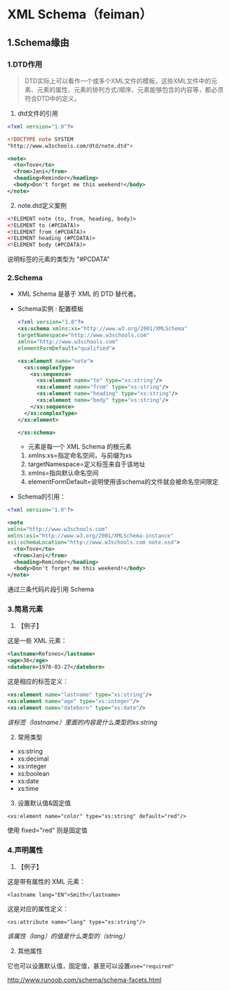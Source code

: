 # XML Schema（feiman）  

## 1.Schema缘由   

### 1.DTD作用   

> DTD实际上可以看作一个或多个XML文件的模板，这些XML文件中的元素、元素的属性、元素的排列方式/顺序、元素能够包含的内容等，都必须符合DTD中的定义。  

1. dtd文件的引用  

```xml
<?xml version="1.0"?>

<!DOCTYPE note SYSTEM
"http://www.w3schools.com/dtd/note.dtd">

<note>
  <to>Tove</to>
  <from>Jani</from>
  <heading>Reminder</heading>
  <body>Don't forget me this weekend!</body>
</note>
```

2. note.dtd定义案例   

```xml
<!ELEMENT note (to, from, heading, body)>
<!ELEMENT to (#PCDATA)>
<!ELEMENT from (#PCDATA)>
<!ELEMENT heading (#PCDATA)>
<!ELEMENT body (#PCDATA)>
```

说明标签的元素的类型为 "#PCDATA"     



### 2.Schema  

- XML Schema 是基于 XML 的 DTD 替代者。   

- Schema实例 : 配置模板        

  ```xml  
  <?xml version="1.0"?>
  <xs:schema xmlns:xs="http://www.w3.org/2001/XMLSchema"
  targetNamespace="http://www.w3schools.com"
  xmlns="http://www.w3schools.com"
  elementFormDefault="qualified">

  <xs:element name="note">
    <xs:complexType>
      <xs:sequence>
        <xs:element name="to" type="xs:string"/>
        <xs:element name="from" type="xs:string"/>
        <xs:element name="heading" type="xs:string"/>
        <xs:element name="body" type="xs:string"/>
      </xs:sequence>
    </xs:complexType>
  </xs:element>

  </xs:schema>
  ```

  - <schema> 元素是每一个 XML Schema 的根元素   

  1. xmlns:xs=指定命名空间，与前缀为xs    
  2. targetNamespace=定义标签来自于该地址   
  3. xmlns=指向默认命名空间  
  4. elementFormDefault=说明使用该schema的文件就会被命名空间限定   

- Schema的引用：

```xml
<?xml version="1.0"?>

<note
xmlns="http://www.w3schools.com"
xmlns:xsi="http://www.w3.org/2001/XMLSchema-instance"
xsi:schemaLocation="http://www.w3schools.com note.xsd">
  <to>Tove</to>
  <from>Jani</from>
  <heading>Reminder</heading>
  <body>Don't forget me this weekend!</body>
</note>
```

通过三条代码片段引用 Schema   

### 3.简易元素   

1. 【例子】   

这是一些 XML 元素：

```xml
<lastname>Refsnes</lastname>
<age>36</age>
<dateborn>1970-03-27</dateborn>
```

这是相应的标签定义：

```xml
<xs:element name="lastname" type="xs:string"/>
<xs:element name="age" type="xs:integer"/>
<xs:element name="dateborn" type="xs:date"/>
```

_该标签（lastname）里面的内容是什么类型的xs:string_   

2. 常用类型   

- xs:string
- xs:decimal
- xs:integer
- xs:boolean
- xs:date
- xs:time  

3. 设置默认值&固定值       

``<xs:element name="color" type="xs:string" default="red"/>``     

使用 fixed="red" 则是固定值   

### 4.声明属性   

1. 【例子】

这是带有属性的 XML 元素：

``<lastname lang="EN">Smith</lastname>``  

这是对应的属性定义：

``<xs:attribute name="lang" type="xs:string"/>``  

_该属性（lang）的值是什么类型的（string）_   

2. 其他属性   

它也可以设置默认值，固定值，甚至可以设置``use="required"``     







http://www.runoob.com/schema/schema-facets.html